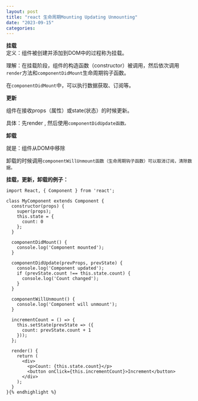 ```yaml
---
layout: post
title: "react 生命周期Mounting Updating Unmounting"
date: "2023-09-15"
categories: 
---
```

<p><strong>挂载</strong><br />
定义：组件被创建并添加到DOM中的过程称为挂载。</p>

<p>理解：在挂载阶段，组件的构造函数（constructor）被调用，然后依次调用<code>render</code>方法和<code>componentDidMount</code>生命周期钩子函数。</p>

<p>在<code>componentDidMount</code>中，可以执行数据获取、订阅等。</p>

<p><strong>更新</strong></p>

<p>组件在接收props（属性）或state(状态）的时候更新。</p>

<p>具体：先render , 然后使用<code>componentDidUpdate函数。</code></p>

<p><strong>卸载</strong></p>

<p>就是：组件从DOM中移除</p>

<p>卸载的时候调用<code>componentWillUnmount函数（生命周期钩子函数）可以取消订阅，清除数据。</code></p>

<p><strong>挂载，更新，卸载的例子：</strong></p>

<pre>
<code>import React, { Component } from &#39;react&#39;;

class MyComponent extends Component {
  constructor(props) {
    super(props);
    this.state = {
      count: 0
    };
  }

  componentDidMount() {
    console.log(&#39;Component mounted&#39;);
  }

  componentDidUpdate(prevProps, prevState) {
    console.log(&#39;Component updated&#39;);
    if (prevState.count !== this.state.count) {
      console.log(&#39;Count changed&#39;);
    }
  }

  componentWillUnmount() {
    console.log(&#39;Component will unmount&#39;);
  }

  incrementCount = () =&gt; {
    this.setState(prevState =&gt; ({
      count: prevState.count + 1
    }));
  };

  render() {
    return (
      &lt;div&gt;
        &lt;p&gt;Count: {this.state.count}&lt;/p&gt;
        &lt;button onClick={this.incrementCount}&gt;Increment&lt;/button&gt;
      &lt;/div&gt;
    );
  }
}{% endhighlight %}

